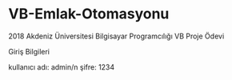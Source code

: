 # VB-Emlak-Otomasyonu
2018 Akdeniz Üniversitesi Bilgisayar Programcılığı VB Proje Ödevi

Giriş Bilgileri

kullanıcı adı: admin/n
şifre: 1234
